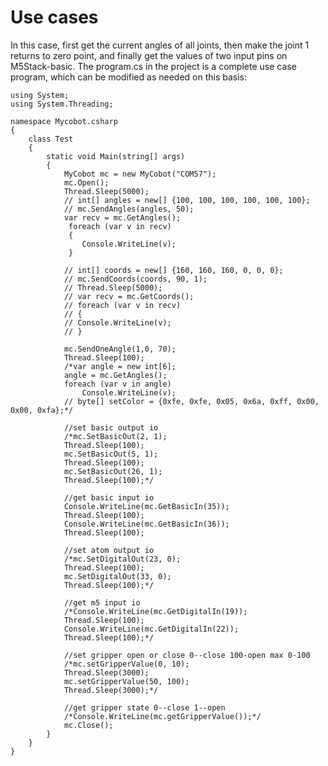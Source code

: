 # Use cases
In this case, first get the current angles of all joints, then make the joint 1 returns to zero point, and finally get the values of two input pins on M5Stack-basic. The program.cs in the project is a complete use case program, which can be modified as needed on this basis:<br>


	using System;
	using System.Threading;
	
	namespace Mycobot.csharp
	{
	    class Test
	    {
	        static void Main(string[] args)
	        {
	            MyCobot mc = new MyCobot("COM57");
	            mc.Open();
	            Thread.Sleep(5000);
	            // int[] angles = new[] {100, 100, 100, 100, 100, 100};
	            // mc.SendAngles(angles, 50);
	            var recv = mc.GetAngles();
	             foreach (var v in recv)
	             {
	                Console.WriteLine(v);
	             }
	
	            // int[] coords = new[] {160, 160, 160, 0, 0, 0};
	            // mc.SendCoords(coords, 90, 1);
	            // Thread.Sleep(5000);
	            // var recv = mc.GetCoords();
	            // foreach (var v in recv)
	            // {
	            // Console.WriteLine(v);
	            // }
	
	            mc.SendOneAngle(1,0, 70);
	            Thread.Sleep(100);
	            /*var angle = new int[6];
	            angle = mc.GetAngles();
	            foreach (var v in angle)
	                Console.WriteLine(v);
	            // byte[] setColor = {0xfe, 0xfe, 0x05, 0x6a, 0xff, 0x00, 0x00, 0xfa};*/
	
	            //set basic output io
	            /*mc.SetBasicOut(2, 1);
	            Thread.Sleep(100);
	            mc.SetBasicOut(5, 1);
	            Thread.Sleep(100);
	            mc.SetBasicOut(26, 1);
	            Thread.Sleep(100);*/
	
	            //get basic input io
	            Console.WriteLine(mc.GetBasicIn(35));
	            Thread.Sleep(100);
	            Console.WriteLine(mc.GetBasicIn(36));
	            Thread.Sleep(100);
	
	            //set atom output io
	            /*mc.SetDigitalOut(23, 0);
	            Thread.Sleep(100);
	            mc.SetDigitalOut(33, 0);
	            Thread.Sleep(100);*/
	
	            //get m5 input io
	            /*Console.WriteLine(mc.GetDigitalIn(19));
	            Thread.Sleep(100);
	            Console.WriteLine(mc.GetDigitalIn(22));
	            Thread.Sleep(100);*/
	
	            //set gripper open or close 0--close 100-open max 0-100
	            /*mc.setGripperValue(0, 10);
	            Thread.Sleep(3000);
	            mc.setGripperValue(50, 100);
	            Thread.Sleep(3000);*/
	
	            //get gripper state 0--close 1--open
	            /*Console.WriteLine(mc.getGripperValue());*/
	            mc.Close();
	        }
	    }
	}

